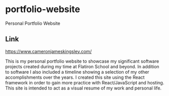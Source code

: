 # portfolio-website
Personal Portfolio Website

## Link
https://www.cameronjameskingsley.com/

This is my personal portfolio website to showcase my significant software projects created during my time at Flatiron School and beyond. In addition to software I also included a timeline showing a selection of my other accomplishments over the years. I created this site using the React framework in order to gain more practice with React/JavaScript and hosting. This site is intended to act as a visual resume of my work and personal life.  
